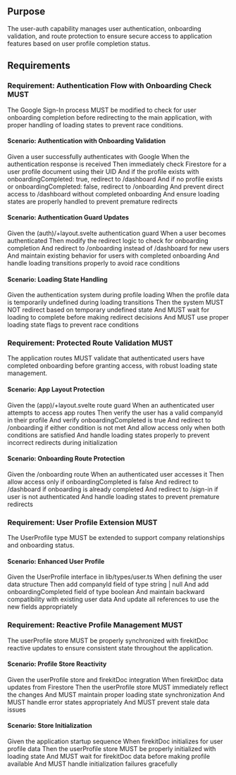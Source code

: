 ## Purpose

The user-auth capability manages user authentication, onboarding validation, and route protection to ensure secure access to application features based on user profile completion status.
## Requirements
### Requirement: Authentication Flow with Onboarding Check MUST

The Google Sign-In process MUST be modified to check for user onboarding completion before redirecting to the main application, with proper handling of loading states to prevent race conditions.

#### Scenario: Authentication with Onboarding Validation

Given a user successfully authenticates with Google
When the authentication response is received
Then immediately check Firestore for a user profile document using their UID
And if the profile exists with onboardingCompleted: true, redirect to /dashboard
And if no profile exists or onboardingCompleted: false, redirect to /onboarding
And prevent direct access to /dashboard without completed onboarding
And ensure loading states are properly handled to prevent premature redirects

#### Scenario: Authentication Guard Updates

Given the (auth)/+layout.svelte authentication guard
When a user becomes authenticated
Then modify the redirect logic to check for onboarding completion
And redirect to /onboarding instead of /dashboard for new users
And maintain existing behavior for users with completed onboarding
And handle loading transitions properly to avoid race conditions

#### Scenario: Loading State Handling

Given the authentication system during profile loading
When the profile data is temporarily undefined during loading transitions
Then the system MUST NOT redirect based on temporary undefined state
And MUST wait for loading to complete before making redirect decisions
And MUST use proper loading state flags to prevent race conditions

### Requirement: Protected Route Validation MUST

The application routes MUST validate that authenticated users have completed onboarding before granting access, with robust loading state management.

#### Scenario: App Layout Protection

Given the (app)/+layout.svelte route guard
When an authenticated user attempts to access app routes
Then verify the user has a valid companyId in their profile
And verify onboardingCompleted is true
And redirect to /onboarding if either condition is not met
And allow access only when both conditions are satisfied
And handle loading states properly to prevent incorrect redirects during initialization

#### Scenario: Onboarding Route Protection

Given the /onboarding route
When an authenticated user accesses it
Then allow access only if onboardingCompleted is false
And redirect to /dashboard if onboarding is already completed
And redirect to /sign-in if user is not authenticated
And handle loading states to prevent premature redirects

### Requirement: User Profile Extension MUST

The UserProfile type MUST be extended to support company relationships and onboarding status.

#### Scenario: Enhanced User Profile

Given the UserProfile interface in lib/types/user.ts
When defining the user data structure
Then add companyId field of type string | null
And add onboardingCompleted field of type boolean
And maintain backward compatibility with existing user data
And update all references to use the new fields appropriately

### Requirement: Reactive Profile Management MUST

The userProfile store MUST be properly synchronized with firekitDoc reactive updates to ensure consistent state throughout the application.

#### Scenario: Profile Store Reactivity

Given the userProfile store and firekitDoc integration
When firekitDoc data updates from Firestore
Then the userProfile store MUST immediately reflect the changes
And MUST maintain proper loading state synchronization
And MUST handle error states appropriately
And MUST prevent stale data issues

#### Scenario: Store Initialization

Given the application startup sequence
When firekitDoc initializes for user profile data
Then the userProfile store MUST be properly initialized with loading state
And MUST wait for firekitDoc data before making profile available
And MUST handle initialization failures gracefully

